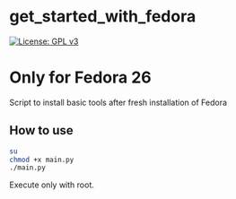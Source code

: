# get_started_with_fedora
[![License: GPL v3](https://img.shields.io/badge/License-GPL%20v3-blue.svg)](https://www.gnu.org/licenses/gpl-3.0)

# Only for Fedora 26

Script to install basic tools after fresh installation of Fedora

## How to use

```sh
su
chmod +x main.py
./main.py
```
Execute only with root.
